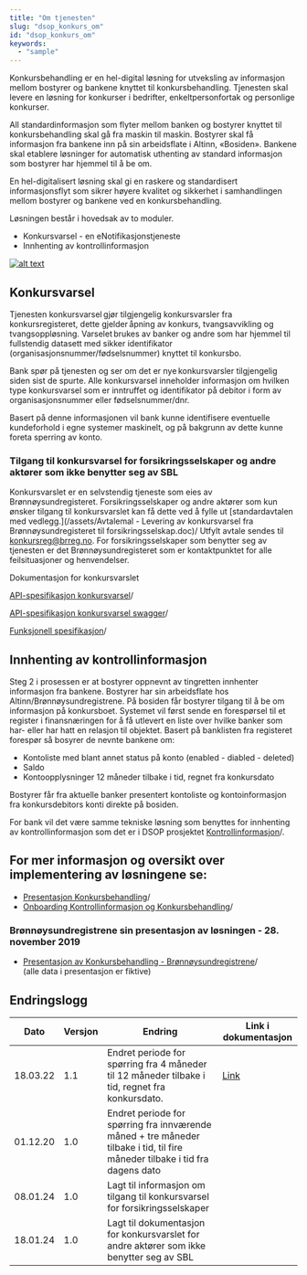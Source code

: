 ```yaml
---
title: "Om tjenesten"
slug: "dsop_konkurs_om"
id: "dsop_konkurs_om"
keywords:
  - "sample"
---
```


Konkursbehandling er en hel-digital løsning for utveksling av informasjon mellom bostyrer og bankene knyttet til konkursbehandling.
Tjenesten skal levere en løsning for konkurser i bedrifter, enkeltpersonfortak og personlige konkurser.

All standardinformasjon som flyter mellom banken og bostyrer knyttet til konkursbehandling skal gå fra maskin til maskin.
Bostyrer skal få informasjon fra bankene inn på sin arbeidsflate i Altinn, «Bosiden». Bankene skal etablere løsninger for automatisk
uthenting av standard informasjon som bostyrer har hjemmel til å be om.

En hel-digitalisert løsning skal gi en raskere og standardisert informasjonsflyt som sikrer høyere kvalitet og sikkerhet i samhandlingen mellom bostyrer og bankene ved en konkursbehandling.

Løsningen består i hovedsak av to moduler.
* Konkursvarsel - en eNotifikasjonstjeneste
* Innhenting av kontrollinformasjon 

[![alt text](/img/Skisse-Konkursbehandling.jpg "Konkursbehandling")](/img/Skisse-Konkursbehandling.jpg)

## Konkursvarsel
Tjenesten konkursvarsel gjør tilgjengelig konkursvarsler fra konkursregisteret, dette gjelder åpning av konkurs, tvangsavvikling og tvangsoppløsning. Varselet brukes av banker og andre som har hjemmel til fullstendig datasett med sikker identifikator (organisasjonsnummer/fødselsnummer) knyttet til konkursbo.

Bank spør på tjenesten og ser om det er nye konkursvarsler tilgjengelig siden sist de spurte. Alle konkursvarsel inneholder informasjon om hvilken type konkursvarsel som er inntruffet og identifikator på debitor i form av organisasjonsnummer eller fødselsnummer/dnr.

Basert på denne informasjonen vil bank kunne identifisere eventuelle kundeforhold i egne systemer maskinelt, og på bakgrunn av dette kunne foreta sperring av konto.

### Tilgang til konkursvarsel for forsikringsselskaper og andre aktører som ikke benytter seg av SBL
Konkursvarslet er en selvstendig tjeneste som eies av Brønnøysundregisteret. Forsikringsselskaper og andre aktører som kun ønsker tilgang til konkursvarslet kan få dette ved å fylle ut [standardavtalen med vedlegg.](/assets/Avtalemal - Levering av konkursvarsel fra Brønnøysundregisteret til forsikringsselskap.doc)/ Utfylt avtale sendes til konkursreg@brreg.no. For forsikringsselskaper som benytter seg av tjenesten er det Brønnøysundregisteret som er kontaktpunktet for alle feilsituasjoner og henvendelser. 

Dokumentasjon for konkursvarslet

[API-spesifikasjon konkursvarsel](/Konkursvarsel-API-dokumentasjon)/

[API-spesifikasjon konkursvarsel swagger](https:/bitsnorge.github.io/dsop-konkursvarsel-api/)/

[Funksjonell spesifikasjon](/dsop_konkurs_funksjonellspesifikasjon)/


## Innhenting av kontrollinformasjon
Steg 2 i prosessen er at bostyrer oppnevnt av tingretten innhenter informasjon fra bankene.
Bostyrer har sin arbeidsflate hos Altinn/Brønnøysundregistrene.
På bosiden får bostyrer tilgang til å be om informasjon på konkursboet.
Systemet vil først sende en forespørsel til et register i finansnæringen for å få utlevert en liste over hvilke banker som har- eller har hatt en relasjon til objektet.
Basert på banklisten fra registeret forespør så bosyrer de nevnte bankene om:
* Kontoliste med blant annet status på konto (enabled - diabled - deleted)
* Saldo
* Kontoopplysninger 12 måneder tilbake i tid, regnet fra konkursdato

Bostyrer får fra aktuelle banker presentert kontoliste og kontoinformasjon fra konkursdebitors konti direkte på bosiden.

For bank vil det være samme tekniske løsning som benyttes for innhenting av kontrollinformasjon som det er i DSOP prosjektet [Kontrollinformasjon](/dsop_kontroll_om)/.


## For mer informasjon og oversikt over implementering av løsningene se:
* [Presentasjon Konkursbehandling](/assets/presentasjon_konkurs.pdf)/
* [Onboarding Kontrollinformasjon og Konkursbehandling](/dsop_kontroll_onboarding_datakilde)/

### Brønnøysundregistrene sin presentasjon av løsningen - 28. november 2019

* [Presentasjon av Konkursbehandling - Brønnøysundregistrene](/assets/BRREG_kontrollinformasjon.pdf)/
<br >(alle data i presentasjon er fiktive)



## Endringslogg

| Dato         | Versjon | Endring  | Link i dokumentasjon|
|-------------| --------|------------------------|-----|
|18.03.22|1.1|Endret periode for spørring fra 4 måneder til 12 måneder tilbake i tid, regnet fra konkursdato.| [Link](https:/dokumentasjon.dsop.no/dsop_konkurs_om.html#innhenting-av-kontrollinformasjon)|
|01.12.20     | 1.0  | Endret periode for spørring fra innværende måned + tre måneder tilbake i tid, til fire måneder tilbake i tid fra dagens dato |  |
|08.01.24     | 1.0  | Lagt til informasjon om tilgang til konkursvarsel for forsikringsselskaper |  |
|18.01.24     | 1.0  | Lagt til dokumentasjon for konkursvarslet for andre aktører som ikke benytter seg av SBL |  |